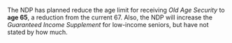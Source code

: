 The NDP has planned reduce the age limit for receiving _Old Age Security_ to **age 65**, a reduction from the current 67. Also, the NDP will increase the _Guaranteed Income Supplement_ for low-income seniors, but have not stated by how much.
